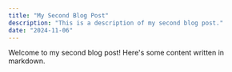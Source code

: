 ```yaml
---
title: "My Second Blog Post"
description: "This is a description of my second blog post."
date: "2024-11-06"
---
```


Welcome to my second blog post! Here's some content written in markdown.

